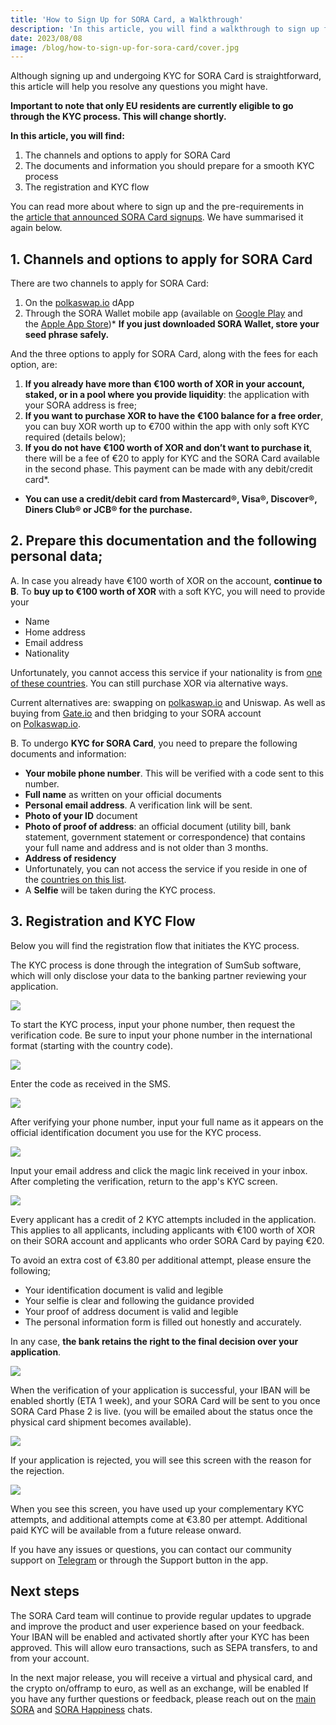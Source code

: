 ```yaml
---
title: 'How to Sign Up for SORA Card, a Walkthrough'
description: 'In this article, you will find a walkthrough to sign up for SORA Card and undergo the KYC process.'
date: 2023/08/08
image: /blog/how-to-sign-up-for-sora-card/cover.jpg
---
```


Although signing up and undergoing KYC for SORA Card is straightforward, this article will help you resolve any questions you might have.

**Important to note that only EU residents are currently eligible to go through the KYC process. This will change shortly.**

**In this article, you will find:**

1. The channels and options to apply for SORA Card
2. The documents and information you should prepare for a smooth KYC process
3. The registration and KYC flow

You can read more about where to sign up and the pre-requirements in the [article that announced SORA Card signups](https://soracard.com/blog/sora-card-sign-ups-are-live). We have summarised it again below.

## 1. Channels and options to apply for SORA Card

There are two channels to apply for SORA Card:

1. On the [polkaswap.io](http://polkaswap.io/) dApp
2. Through the SORA Wallet mobile app (available on [Google Play](https://play.google.com/store/apps/details?id=jp.co.soramitsu.sora&hl=en&gl=US&pli=1) and the [Apple App Store](https://play.google.com/store/apps/details?id=jp.co.soramitsu.sora&hl=en&gl=US&pli=1))\* **If you just downloaded SORA Wallet, store your seed phrase safely.**

And the three options to apply for SORA Card, along with the fees for each option, are:

1. **If you already have more than €100 worth of XOR in your account, staked, or in a pool where you provide liquidity**: the application with your SORA address is free;
2. **If you want to purchase XOR to have the €100 balance for a free order**, you can buy XOR worth up to €700 within the app with only soft KYC required (details below);
3. **If you do not have €100 worth of XOR and don’t want to purchase it**, there will be a fee of €20 to apply for KYC and the SORA Card available in the second phase. This payment can be made with any debit/credit card\*.

- **You can use a credit/debit card from Mastercard®, Visa®, Discover®, Diners Club® or JCB® for the purchase.**

## 2. Prepare this documentation and the following personal data;

A. In case you already have €100 worth of XOR on the account, **continue to B**. To **buy up to €100 worth of XOR** with a soft KYC, you will need to provide your

- Name
- Home address
- Email address
- Nationality

Unfortunately, you cannot access this service if your nationality is from [one of these countries](https://x1ex.com/en/countries). You can still purchase XOR via alternative ways.

Current alternatives are: swapping on [polkaswap.io](http://polkaswap.io/) and Uniswap. As well as buying from [Gate.io](http://gate.io/) and then bridging to your SORA account on [Polkaswap.io](http://polkaswap.io/).

B. To undergo **KYC for SORA Card**, you need to prepare the following documents and information:

- **Your mobile phone number**. This will be verified with a code sent to this number.
- **Full name** as written on your official documents
- **Personal email address**. A verification link will be sent.
- **Photo of your ID** document
- **Photo of proof of address**: an official document (utility bill, bank statement, government statement or correspondence) that contains your full name and address and is not older than 3 months.
- **Address of residency**
- Unfortunately, you can not access the service if you reside in one of the [countries on this list](https://soracard.com/blacklist).
- A **Selfie** will be taken during the KYC process.

## 3. Registration and KYC Flow

Below you will find the registration flow that initiates the KYC process.

The KYC process is done through the integration of SumSub software, which will only disclose your data to the banking partner reviewing your application.

![](https://miro.medium.com/v2/resize:fit:1400/format:webp/1*W0MZH9qyR-AHWsYaYZ9aWA.png)

To start the KYC process, input your phone number, then request the verification code. Be sure to input your phone number in the international format (starting with the country code).

![](https://miro.medium.com/v2/resize:fit:1400/format:webp/1*TlZQ2vM1eHFkuQldSHTTvg.png)

Enter the code as received in the SMS.

![](https://miro.medium.com/v2/resize:fit:1400/format:webp/1*xIIz3OO3CaFhYE261wKsLA.png)

After verifying your phone number, input your full name as it appears on the official identification document you use for the KYC process.

![](https://miro.medium.com/v2/resize:fit:1400/format:webp/1*lUBk8KGCniE0OkdF3Xs_EA.png)

Input your email address and click the magic link received in your inbox. After completing the verification, return to the app's KYC screen.

![](https://miro.medium.com/v2/resize:fit:1400/format:webp/1*LuPuQkq04ZDGCQckYC1huA.png)

Every applicant has a credit of 2 KYC attempts included in the application. This applies to all applicants, including applicants with €100 worth of XOR on their SORA account and applicants who order SORA Card by paying €20.

To avoid an extra cost of €3.80 per additional attempt, please ensure the following;

- Your identification document is valid and legible
- Your selfie is clear and following the guidance provided
- Your proof of address document is valid and legible
- The personal information form is filled out honestly and accurately.

In any case, **the bank retains the right to the final decision over your application**.

![](https://miro.medium.com/v2/resize:fit:1400/format:webp/1*IFm2lZ63JH_ak8zNtODapg.png)

When the verification of your application is successful, your IBAN will be enabled shortly (ETA 1 week), and your SORA Card will be sent to you once SORA Card Phase 2 is live. (you will be emailed about the status once the physical card shipment becomes available).

![](https://miro.medium.com/v2/resize:fit:1400/format:webp/1*hZrG3HPERqp-mRmQT7n1pA.png)

If your application is rejected, you will see this screen with the reason for the rejection.

![](https://miro.medium.com/v2/resize:fit:1400/format:webp/1*KCMl7lMas9w2ghWm_EcAmw.png)

When you see this screen, you have used up your complementary KYC attempts, and additional attempts come at €3.80 per attempt. Additional paid KYC will be available from a future release onward.

If you have any issues or questions, you can contact our community support on [Telegram](https://t.me/SORAhappiness) or through the Support button in the app.

## Next steps

The SORA Card team will continue to provide regular updates to upgrade and improve the product and user experience based on your feedback. Your IBAN will be enabled and activated shortly after your KYC has been approved. This will allow euro transactions, such as SEPA transfers, to and from your account.

In the next major release, you will receive a virtual and physical card, and the crypto on/offramp to euro, as well as an exchange, will be enabled If you have any further questions or feedback, please reach out on the [main SORA](https://t.me/sora_xor) and [SORA Happiness](https://t.me/SORAhappiness) chats.

